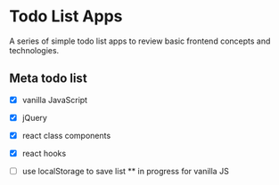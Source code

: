 # Todo List Apps

A series of simple todo list apps to review basic frontend concepts and technologies.

## Meta todo list
- [x] vanilla JavaScript
- [x] jQuery
- [x] react class components
- [x] react hooks

- [ ] use localStorage to save list ** in progress for vanilla JS
